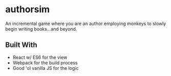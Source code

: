 # authorsim
An incremental game where you are an author employing monkeys to slowly begin writing books...and beyond.

## Built With
* React w/ ES6 for the view
* Webpack for the build process
* Good 'ol vanilla JS for the logic
